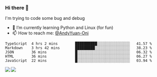 ### Hi there 👋

I'm trying to code some bug and debug

- 🌱 I’m currently learning Python and Linux (for fun)
- 📫 How to reach me: [@AndyYuan-Oni](https://github.com/AndyYuan-Oni)


<!--START_SECTION:waka-->
```text
TypeScript  4 hrs 2 mins        ██████████░░░░░░░░░░░░░░░   41.57 % 
Markdown    3 hrs 42 mins       █████████░░░░░░░░░░░░░░░░   38.23 % 
JSON        36 mins             █░░░░░░░░░░░░░░░░░░░░░░░░   06.32 % 
HTML        36 mins             █░░░░░░░░░░░░░░░░░░░░░░░░   06.27 % 
JavaScript  22 mins             █░░░░░░░░░░░░░░░░░░░░░░░░   03.94 %
```
<!--END_SECTION:waka-->

  <!--**AndyYuan-Oni/AndyYuan-Oni** is a ✨ _special_ ✨ repository because its `README.md` (this file) appears on your GitHub profile.-->
<!--[![Top Langs](https://github-readme-stats.vercel.app/api/top-langs/?username=AndyYUan-Oni&layout=compact)](https://github.com/AndyYUan-Oni/github-readme-stats)-->
<a href="https://github.com/AndyYUan-Oni/github-readme-stats">
  <img align="left" src="https://github-readme-stats.vercel.app/api?username=AndyYUan-Oni&hide=stars" />
</a>
<a href="https://github.com/AndyYUan-Oni/github-readme-stats">
  <img align="left" src="https://github-readme-stats.vercel.app/api/top-langs/?username=AndyYUan-Oni&layout=compact" />
</a>

